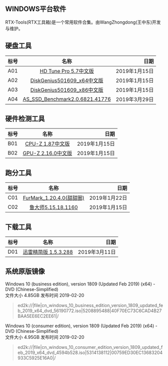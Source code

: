 ## WINDOWS平台软件
  RTX-Tools(RTX工具箱)是一个常用软件合集。由WangZhongdong(王中东)开发与维护。
## 硬盘工具
标号|名称|日期
---|:--:|---:
A01|[HD Tune Pro 5.7中文版](http://xzc.197746.com/HDTunePro570.zip)|2019年1月15日
A02|[DiskGenius501609_x64中文版](http://download.eassos.cn/DG501609_x64.zip)|2019年1月15日
A03|[DiskGenius501609_x86中文版](http://download.eassos.cn/DG501609_x86.zip)|2019年1月15日
A04|[AS_SSD_Benchmark2.0.6821.41776](https://www.alex-is.de/progs/AS%20SSD%20Benchmark.zip)|2019年3月29日
## 硬件检测工具
标号|名称|日期
--|:--:|-:
B01|[CPU-Z 1.87中文版](http://download.cpuid.com/cpu-z/cpu-z_1.87-cn.exe)|2019年1月15日
B02|[GPU-Z 2.16.0中文版](http://down10.zol.com.cn/ceshi/GPUZ.2.16.0.exe)|2019年1月15日
## 跑分工具
标号|名称|日期
--|:--:|-:
C01|[FurMark_1.20.4.0(甜甜圈)](https://geeks3d.com/downloads/2019/FurMark_1.20.4.0_Setup.exe)|2019年1月22日
C02|[鲁大师5.15.18.1160](http://dl1.ludashi.com/ludashi/ludashisetup.exe)|2019年1月15日

## 下载工具
标号|名称|日期
--|:--:|-:
D01|[迅雷精简版 1.5.3.288](http://down.sandai.net/mini/ThunderMini_dl1.5.3.288.exe)|2019年3月11日

## 系统原版镜像
Windows 10 (business edition), version 1809 (Updated Feb 2019) (x64) - DVD (Chinese-Simplified)  
文件大小
4.85GB
发布时间
2019-02-20
>ed2k://|file|cn_windows_10_business_edition_version_1809_updated_feb_2019_x64_dvd_56190772.iso|5208895488|40F70EC73C6CAD4B27BAA5EE6EC2EE61|/

Windows 10 (consumer edition), version 1809 (Updated Feb 2019) (x64) - DVD (Chinese-Simplified)  
文件大小
4.95GB
发布时间
2019-02-20
>ed2k://|file|cn_windows_10_consumer_edition_version_1809_updated_feb_2019_x64_dvd_4594b528.iso|5314138112|00759ED30EC13683204933C5925E16A0|/
